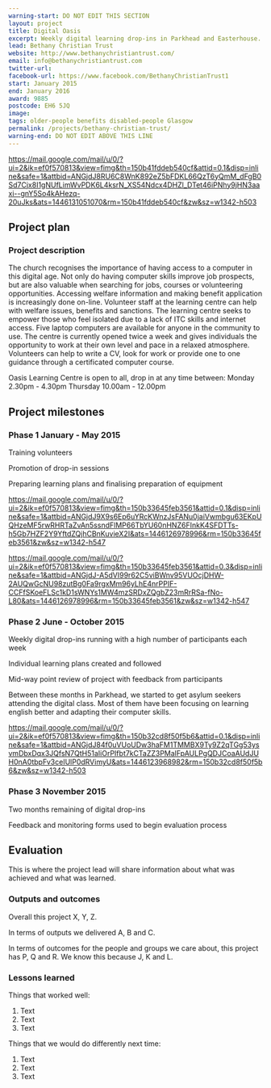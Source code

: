 ```yaml
---
warning-start: DO NOT EDIT THIS SECTION
layout: project
title: Digital Oasis
excerpt: Weekly digital learning drop-ins in Parkhead and Easterhouse.
lead: Bethany Christian Trust
website: http://www.bethanychristiantrust.com/
email: info@bethanychristiantrust.com
twitter-url: 
facebook-url: https://www.facebook.com/BethanyChristianTrust1
start: January 2015
end: January 2016
award: 9885
postcode: EH6 5JQ
image:
tags: older-people benefits disabled-people Glasgow
permalink: /projects/bethany-christian-trust/
warning-end: DO NOT EDIT ABOVE THIS LINE
---
```


https://mail.google.com/mail/u/0/?ui=2&ik=ef0f570813&view=fimg&th=150b41fddeb540cf&attid=0.1&disp=inline&safe=1&attbid=ANGjdJ8RU6C8WnK892eZ5bFDKL66QzT6yQmM_dFgB0Sd7Cjx8I1gNUfLimWvPDK6L4ksrN_XS54Ndcx4DHZl_DTet46iPNhy9jHN3aaxi--gnY5So4kAHezq-20uJks&ats=1446131051070&rm=150b41fddeb540cf&zw&sz=w1342-h503

## Project plan

### Project description

The church recognises the importance of having access to a computer in this digital age. Not only do having computer skills improve job prospects, but are also valuable when searching for jobs, courses or volunteering opportunities. Accessing welfare information and making benefit application is increasingly done on-line. Volunteer staff at the learning centre can help with welfare issues, benefits and sanctions. The learning centre seeks to empower those who feel isolated due to a lack of ITC skills and internet access. Five laptop computers are available for anyone in the community to use. The centre is currently opened twice a week and gives individuals the opportunity to work at their own level and pace in a relaxed atmosphere. Volunteers can help to write a CV, look for work or provide one to one guidance through a certificated computer course. 

Oasis Learning Centre is open to all, drop in at any time between:
Monday 2.30pm - 4.30pm
Thursday 10.00am - 12.00pm



## Project milestones

### Phase 1 January - May 2015

Training volunteers

Promotion of drop-in sessions

Preparing learning plans and finalising preparation of equipment

https://mail.google.com/mail/u/0/?ui=2&ik=ef0f570813&view=fimg&th=150b33645feb3561&attid=0.1&disp=inline&safe=1&attbid=ANGjdJ9X9s6Ep6uYRcKWnzJsFANu0jaiVwmbgu63EKpUQHzeMF5rwRHRTaZvAn5ssndFlMP66TbYU60nHNZ6FInkK4SFDTTs-h5Gb7HZF2Y9YftdZQjhCBnKuvieX2I&ats=1446126978996&rm=150b33645feb3561&zw&sz=w1342-h547

https://mail.google.com/mail/u/0/?ui=2&ik=ef0f570813&view=fimg&th=150b33645feb3561&attid=0.3&disp=inline&safe=1&attbid=ANGjdJ-A5dVI99r62C5viBWnv95VUOcjDHW-2AUQwGcNU98zutBg0Fa9rgxMm96yLhE4nrPPIF-CCFfSKoeFLSc1kD1sWNYs1MW4mzSRDxZQgbZ23mRrRSa-fNo-L80&ats=1446126978996&rm=150b33645feb3561&zw&sz=w1342-h547


### Phase 2 June - October 2015 

Weekly digital drop-ins running with a high number of participants each week

Individual learning plans created and followed

Mid-way point review of project with feedback from participants

Between these months in Parkhead, we started to get asylum seekers attending the digital class. Most of them have been focusing on learning english better and adapting their computer skills. 

https://mail.google.com/mail/u/0/?ui=2&ik=ef0f570813&view=fimg&th=150b32cd8f50f5b6&attid=0.1&disp=inline&safe=1&attbid=ANGjdJ84f0uVUoUDw3haFM1TMMBX9Ty9Z2qTGg53ysvmDbxDqx3JQfsN7QtH51aIiOrPIfbt7kCTaZZ3PMalFpAULPgQDJCoaAUdJUH0nA0tbpFv3ceIUlP0dRVimyU&ats=1446123968982&rm=150b32cd8f50f5b6&zw&sz=w1342-h503


### Phase 3 November 2015

Two months remaining of digital drop-ins 

Feedback and monitoring forms used to begin evaluation process

## Evaluation

This is where the project lead will share information about what was achieved and what was learned.

### Outputs and outcomes

Overall this project X, Y, Z.

In terms of outputs we delivered A, B and C.

In terms of outcomes for the people and groups we care about, this project has P, Q and R. We know this because J, K and L.

### Lessons learned

Things that worked well:

1. Text
2. Text
3. Text

Things that we would do differently next time:

1. Text
2. Text
3. Text
